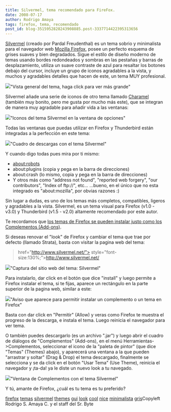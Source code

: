 ```yaml
---
title: Silvermel, tema recomendado para FireFox.
date: 2008-07-17
author: Rodrigo Amaya
tags: firefox, tema, recomendado
post_id: blog-3515952828243908885.post-3337714422395313656
---
```


[Silvermel](http://www.silvermel.net/) (creado por
      Pardal Freudenthal) es un tema sobrio y minimalista para el navegador web [Mozilla Firefox](http://srbyte.blogspot.com/2008/07/el-guiness-record-de-firefox-3.html), posee un perfecto esquema de grises suaves y bien degradados. Sigue el
      estilo de diseño moderno de temas usando bordes redondeados y sombras en las pestañas y barras
      de desplazamiento, utiliza un suave contraste de azul para resaltar los botones debajo del
      cursor, incluye un grupo de iconos agradables a la vista, y muchos y agradables detalles que
      hacen de este, un tema MUY profesional.

[![](http://bp2.blogger.com/_ayvorITawE4/SIAT8yO1vkI/AAAAAAAAA6M/Y_cPOtQHGqY/s400/silver-lookgeneral.jpg)](http://bp2.blogger.com/_ayvorITawE4/SIAT8yO1vkI/AAAAAAAAA6M/Y_cPOtQHGqY/s1600-h/silver-lookgeneral.jpg)"Vista general del tema,
      haga click para ver más grande"

Silvermel añade una serie de iconos de
      otro tema llamado [Charamel](http://members.shaw.ca/lucx/) (también muy
      bonito, pero me gusta por mucho más este), que se integran de manera muy agradable para añadir
      vida a las ventanas:

[![](http://bp2.blogger.com/_ayvorITawE4/SIAOJyYxAOI/AAAAAAAAA50/PdnVmSVhyYM/s400/silver-opciones.jpg)](http://bp2.blogger.com/_ayvorITawE4/SIAOJyYxAOI/AAAAAAAAA50/PdnVmSVhyYM/s1600-h/silver-opciones.jpg)"Iconos del tema Silvermel
      en la ventana de opciones"

Todas
      las ventanas que puedas utilizar en Firefox y Thunderbird están integradas a la perfección en
      este tema:

[![](http://bp1.blogger.com/_ayvorITawE4/SIAOI7ZQZfI/AAAAAAAAA5c/n6VTUqKU9qs/s400/silver-descargas.jpg)](http://bp1.blogger.com/_ayvorITawE4/SIAOI7ZQZfI/AAAAAAAAA5c/n6VTUqKU9qs/s1600-h/silver-descargas.jpg)"Cuadro de descargas con el
      tema Silvermel"

Y cuando digo todas pues mira
      por ti mismo:

- [about:robots](about:robots)
- about:plugins (copia y pega en la barra de direcciones)
- about:crash (lo mismo, copia y pega en la barra de direcciones)
- Y otros más como "address not found", "reported web forgery", "our contributors", "Index of ftp://", etc...
...bueno, en el único que no esta integrado es "about:mozilla", por
      obvias razones :)

Sin lugar a dudas, es uno de los temas más completos,
      compatibles, ligeros y agradables a la vista.
Silvermel, es un tema visual para
      Firefox (v1.0 - v3.0) y Thunderbird (v1.5 - v2.0) altamente recomendado por este autor.

Te recordamos que [los temas de Firefox se pueden instalar justo como los Complementos (Add-ons)](http://srbyte.blogspot.com/2008/07/qu-es-un-complementoadd-on-de-firefox.html).

Si deseas renovar el
      "look" de Firefox y cambiar el tema que trae por defecto (llamado Strata), basta con visitar
      la pagina web del tema:

>  href="http://www.silvermel.net/"> style="font-size:130%;">http://www.silvermel.net/

[![](http://bp3.blogger.com/_ayvorITawE4/SIAOJvu_iyI/AAAAAAAAA5s/4MjZaIk4dqo/s400/silvermel-web.jpg)](http://bp3.blogger.com/_ayvorITawE4/SIAOJvu_iyI/AAAAAAAAA5s/4MjZaIk4dqo/s1600-h/silvermel-web.jpg)"Captura del sitio web del
      tema: Silvermel"

Para instalarlo, dar click
      en el botón que dice "install" y luego permite a Firefox instalar el tema, si te fijas,
      aparece un rectángulo en la parte superior de la pagina web, similar a este:

[![](http://bp1.blogger.com/_ayvorITawE4/SIARh2hwCBI/AAAAAAAAA6E/ieWlY7DIc8I/s400/silver-permitir.jpg)](http://bp1.blogger.com/_ayvorITawE4/SIARh2hwCBI/AAAAAAAAA6E/ieWlY7DIc8I/s1600-h/silver-permitir.jpg)"Aviso que aparece para
      permitir instalar un complemento o un tema en Firefox"

Basta con dar click en "Permitir" (Allow) y veras como Firefox te
      muestra el progreso de la descarga, e instala el tema. Luego reinicia el navegador para ver
      tema.

O también puedes descargarlo (es un archivo ".jar") y luego abrir
      el cuadro de diálogos de "Complementos" (Add-ons), en el menú Herramientas->Complementos,
      seleccionar el icono de la "paleta de pintor" (que dice "Temas" (Themes) abajo), y aparecerá
      una ventana a la que pueden "arrastrar y soltar" (Drag & Drop) el tema descargado,
      finalmente se selecciona y se da click en el botón "Usar Tema" (Use Theme), reinicia el
      navegador y ¡ta-da! ya le diste un nuevo look a tu navegado.

[![](http://bp0.blogger.com/_ayvorITawE4/SIAOKBfW6-I/AAAAAAAAA58/DPVqOKWl5Y4/s400/silver-temas.jpg)](http://bp0.blogger.com/_ayvorITawE4/SIAOKBfW6-I/AAAAAAAAA58/DPVqOKWl5Y4/s1600-h/silver-temas.jpg)"Ventana de Complementos con
      el tema Silvermel"

Y tú, amante de Firefox,
      ¿cuál es tu tema es tu preferido?

[firefox](http://www.blogalaxia.com/tags/firefox) [temas](http://www.blogalaxia.com/tags/temas) [silvermel](http://www.blogalaxia.com/tags/silvermel) [themes](http://www.blogalaxia.com/tags/themes) [gui](http://www.blogalaxia.com/tags/gui) [look](http://www.blogalaxia.com/tags/look) [cool](http://www.blogalaxia.com/tags/cool) [nice](http://www.blogalaxia.com/tags/nice) [minimalista](http://www.blogalaxia.com/tags/minimalista) [gris](http://www.blogalaxia.com/tags/gris)Copyleft Rodrigo S. Amaya C. y el staff del Sr.
      Byte